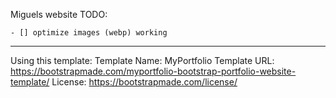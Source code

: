 Miguels website
TODO:
    
    - [] optimize images (webp) working


------------------------
Using this template:
Template Name: MyPortfolio
Template URL: https://bootstrapmade.com/myportfolio-bootstrap-portfolio-website-template/
License: https://bootstrapmade.com/license/
